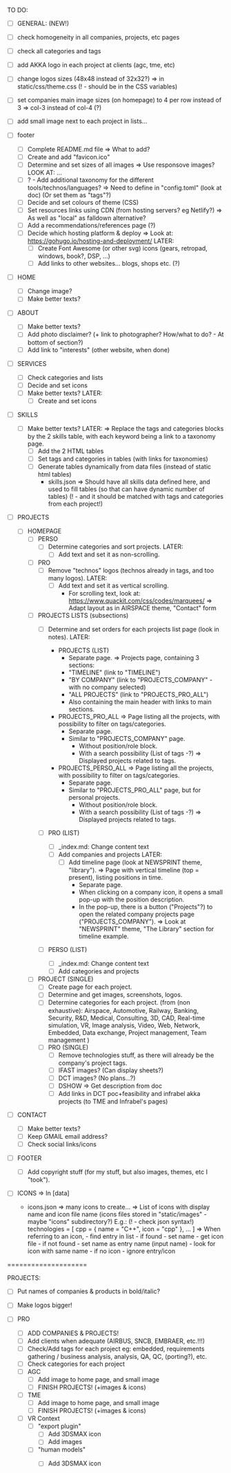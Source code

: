 TO DO:

- [ ] GENERAL:
(NEW!)
- [ ] check homogeneity in all companies, projects, etc pages
- [ ] check all categories and tags
- [ ] add AKKA logo in each project at clients (agc, tme, etc)
- [ ] change logos sizes (48x48 instead of 32x32?)
    => in static/css/theme.css
    (! - should be in the CSS variables)
- [ ] set companies main image sizes (on homepage) to 4 per row instead of 3
    => col-3 instead of col-4 (?)
- [ ] add small image next to each project in lists...
- [ ] footer


  - [ ] Complete README.md file
    => What to add?
  - [ ] Create and add "favicon.ico"
  - [ ] Determine and set sizes of all images
    => Use responsove images?
    LOOK AT:
        <picture class="photo-wide orientation-landscape loaded">
            <source media="(min-width: 1024px)" srcset="image_large.jpg, image_large_retina.jpg 2x">
            <source media="(min-width: 640px) and (max-width: 1024px)" srcset="image_medium.jpg, image_medium_retina.jpg 2x">
            ...
        </picture>
  - [ ] ? - Add additional taxonomy for the different tools/technos/languages?
      => Need to define in "config.toml" (look at doc)
      (Or set them as "tags"?)
  - [ ] Decide and set colours of theme (CSS)
  - [ ] Set resources links using CDN (from hosting servers? eg Netlify?)
    => As well as "local" as falldown alternative?
  - [ ] Add a recommendations/references page (?)
  - [ ] Decide which hosting platform & deploy
      => Look at: https://gohugo.io/hosting-and-deployment/
  LATER:
    - [ ] Create Font Awesome (or other svg) icons (gears, retropad, windows, book?, DSP, ...)
    - [ ] Add links to other websites... blogs, shops etc. (?)

- [ ] HOME
  - [ ] Change image?
  - [ ] Make better texts?

- [ ] ABOUT
  - [ ] Make better texts?
  - [ ] Add photo disclaimer? (+ link to photographer? How/what to do? - At bottom of section?)
  - [ ] Add link to "interests" (other website, when done)

- [ ] SERVICES
  - [ ] Check categories and lists
  - [ ] Decide and set icons
  - [ ] Make better texts?
  LATER:
    - [ ] Create and set icons

- [ ] SKILLS
  - [ ] Make better texts?
  LATER:
    => Replace the tags and categories blocks by the 2 skills table, with each keyword being a link to a taxonomy page.
    - [ ] Add the 2 HTML tables
    - [ ] Set tags and categories in tables (with links for taxonomies)
    - [ ] Generate tables dynamically from data files (instead of static html tables)
      - skills.json => Should have all skills data defined here, and used to fill tables (so that can have dynamic number of tables)
        (! - and it should be matched with tags and categories from each project!)

- [ ] PROJECTS
  - [ ] HOMEPAGE
    - [ ] PERSO
      - [ ] Determine categories and sort projects.
      LATER:
        - [ ] Add text and set it as non-scrolling.
    - [ ] PRO
      - [ ] Remove "technos" logos (technos already in tags, and too many logos).
      LATER:
        - [ ] Add text and set it as vertical scrolling.
          - For scrolling text, look at:
            https://www.quackit.com/css/codes/marquees/
            => Adapt layout as in AIRSPACE theme, "Contact" form
    - [ ] PROJECTS LISTS (subsections)
      - [ ] Determine and set orders for each projects list page (look in notes).
      LATER:
        - PROJECTS (LIST)
          - Separate page.
          => Projects page, containing 3 sections:
          - "TIMELINE" (link to "TIMELINE")
          - "BY COMPANY" (link to "PROJECTS_COMPANY" - with no company selected)
          - "ALL PROJECTS" (link to "PROJECTS_PRO_ALL")
          - Also containing the main header with links to main sections.
        - PROJECTS_PRO_ALL
          => Page listing all the projects, with possibility to filter on tags/categories.
          - Separate page.
          - Similar to "PROJECTS_COMPANY" page.
            - Without position/role block.
            - With a search possibility (List of tags -?)
              => Displayed projects related to tags.
        - PROJECTS_PERSO_ALL
          => Page listing all the projects, with possibility to filter on tags/categories.
          - Separate page.
          - Similar to "PROJECTS_PRO_ALL" page, but for personal projects.
            - Without position/role block.
            - With a search possibility (List of tags -?)
              => Displayed projects related to tags.

      - [ ] PRO (LIST)
        - [ ] _index.md: Change content text
        - [ ] Add companies and projects
        LATER:
          - [ ] Add timeline page (look at NEWSPRINT theme, "library").
            => Page with vertical timeline (top = present), listing positions in time.
            - Separate page.
            - When clicking on a company icon, it opens a small pop-up with the position description.
            - In the pop-up, there is a button ("Projects"?) to open the related company projects page ("PROJECTS_COMPANY").
              => Look at "NEWSPRINT" theme, "The Library" section for timeline example.

      - [ ] PERSO (LIST)
        - [ ] _index.md: Change content text
        - [ ] Add categories and projects

    - [ ] PROJECT (SINGLE)
      - [ ] Create page for each project.
      - [ ] Determine and get images, screenshots, logos.
      - [ ] Determine categories for each project.
        (from (non exhaustive):
            Airspace, Automotive, Railway, Banking, Security, R&D, Medical, Consulting, 3D, CAD, Real-time simulation, VR, Image analysis, Video, Web, Network, Embedded, Data exchange, Project management, Team management
        )
      - [ ] PRO (SINGLE)
        - [ ] Remove technologies stuff, as there will already be the company's project tags.
        - [ ] IFAST images? (Can display sheets?)
        - [ ] DCT images? (No plans...?)
        - [ ] DSHOW => Get description from doc
        - [ ] Add links in DCT poc+feasibility and infrabel akka projects (to TME and Infrabel's pages)

- [ ] CONTACT
  - [ ] Make better texts?
  - [ ] Keep GMAIL email address?
  - [ ] Check social links/icons

- [ ] FOOTER
  - [ ] Add copyright stuff (for my stuff, but also images, themes, etc I "took").

- [ ] ICONS
  => In [data]
    - icons.json => many icons to create...
        => List of icons with display name and icon file name (icons files stored in "static/images" - maybe "icons" subdirectory?)
        E.g.: (! - check json syntax!)
            technologies = [
                cpp = {
                    name = "C++",
                    icon = "cpp"
                },
                ...
            ]
            => When referring to an icon,
                - find entry in list
                - if found
                    - set name
                    - get icon file
                - if not found
                    - set name as entry name (input name)
                    - look for icon with same name
                    - if no icon
                        - ignore entry/icon

====================

PROJECTS:

- [ ] Put names of companies & products in bold/italic?
- [ ] Make logos bigger!

- [ ] PRO
  - [ ] ADD COMPANIES & PROJECTS!
  - [ ] Add clients when adequate (AIRBUS, SNCB, EMBRAER, etc.!!!)
  - [ ] Check/Add tags for each project
    eg: embedded, requirements gathering / business analysis, analysis, QA, QC, (porting?), etc.
  - [ ] Check categories for each project
  - [ ] AGC
    - [ ] Add image to home page, and small image
    - [ ] FINISH PROJECTS! (+images & icons)
  - [ ] TME
    - [ ] Add image to home page, and small image
    - [ ] FINISH PROJECTS! (+images & icons)
  - [ ] VR Context
    - [ ] "export plugin"
      - [ ] Add 3DSMAX icon
      - [ ] Add images
    - [ ] "human models"
      - [ ] Add 3DSMAX icon

